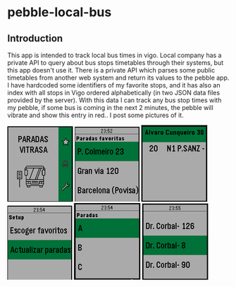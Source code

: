 pebble-local-bus
========

Introduction
------------
This app is intended to track local bus times in vigo. Local company has a private API to query about bus stops timetables through their systems, but this app doesn't use it. There is a private API which parses some public timetables from another web system and return its values to the pebble app. I have hardcoded some identifiers of my favorite stops, and it has also an index with all stops in Vigo ordered alphabetically (in two JSON data files provided by the server). With this data I can track any bus stop times with my pebble, if some bus is coming in the next 2 minutes, the pebble will vibrate and show this entry in red.. I post some pictures of it.


![](/readme-files/init.png)
![](/readme-files/favoritos.png)
![](/readme-files/stop.png)
![](/readme-files/setup.png)
![](/readme-files/lista.png)
![](/readme-files/paradas.png)
